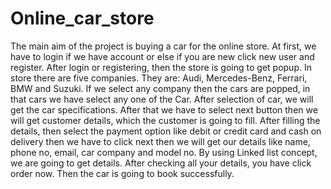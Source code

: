 # Online_car_store
The main aim of the project is buying a car for the online store. At first, we have to login if we have account or else if you are new click new user and register. After login or registering, then the store is going to get popup. In store there are five companies. They are: Audi, Mercedes-Benz, Ferrari, BMW and Suzuki. If we select any company then the cars are popped, in that cars we have select any one of the Car. After selection of car, we will get the 
car specifications. After that we have to select next button then we will get 
customer details, which the customer is going to fill. After filling the details, 
then select the payment option like debit or credit card and cash on delivery 
then we have to click next then we will get our details like name, phone no, 
email, car company and model no. By using Linked list concept, we are going 
to get details. After checking all your details, you have click order now. Then 
the car is going to book successfully.
